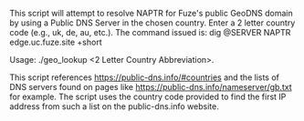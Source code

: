
This script will attempt to resolve NAPTR for Fuze's public GeoDNS domain by using a Public DNS Server in the chosen country.  Enter a 2 letter country code (e.g., uk, de, au, etc.).
The command issued is:
dig @SERVER NAPTR edge.uc.fuze.site +short

Usage: ./geo_lookup <2 Letter Country Abbreviation>.

This script references https://public-dns.info/#countries and the lists of DNS servers found on pages like https://public-dns.info/nameserver/gb.txt for example.  The script uses the country code provided to find the first IP address from such a list on the public-dns.info website.
